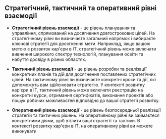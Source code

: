 ## Стратегічний, тактичний та оперативний рівні взаємодії

- **Стратегічний рівень взаємодії** - це рівень планування та управління, спрямований на досягнення довгострокових цілей. На стратегічному рівні ви визначаєте загальний напрямок і вибираєте ключові стратегії для досягнення мети. Наприклад, якщо вашою метою є розвиток кар'єри в IT, стратегічний рівень може включати вивчення широкого спектру технологій, планування освіти та набуття досвіду в різних областях.

- **Тактичний рівень взаємодії** - це рівень розробки та реалізації конкретних планів та дій для досягнення поставлених стратегічних цілей. На тактичному рівні ви визначаєте конкретні кроки та дії, які допоможуть вам здійснювати стратегію. У контексті розвитку кар'єри в IT, тактичний рівень може включати реєстрацію на конкретні курси, отримання сертифікатів, виконання проектів або пошук робочих можливостей відповідно до вашої стратегії розвитку.

- **Оперативний рівень взаємодії** - це рівень безпосередньої реалізації стратегій та тактичних рішень. На оперативному рівні ви займаєтеся конкретними діями, щоб втілити ваші стратегії та тактики. В контексті розвитку кар'єри в IT, на оперативному рівні ви можете виконувати
